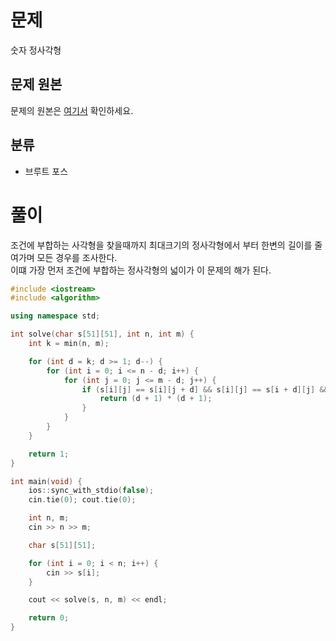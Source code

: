 # 문제
숫자 정사각형
## 문제 원본
문제의 원본은 [여기서](https://www.acmicpc.net/problem/1051) 확인하세요.

## 분류
* 브루트 포스

# 풀이

조건에 부합하는 사각형을 찾을때까지 최대크기의 정사각형에서 부터 한변의 길이를 줄여가며 모든 경우를 조사한다.   
이떄 가장 먼저 조건에 부합하는 정사각형의 넓이가 이 문제의 해가 된다.

``` c++
#include <iostream>
#include <algorithm>

using namespace std;

int solve(char s[51][51], int n, int m) {
    int k = min(n, m);

    for (int d = k; d >= 1; d--) {
        for (int i = 0; i <= n - d; i++) {
            for (int j = 0; j <= m - d; j++) {
                if (s[i][j] == s[i][j + d] && s[i][j] == s[i + d][j] && s[i + d][j] == s[i + d][j + d]) {
                    return (d + 1) * (d + 1);
                }
            }
        }
    }

    return 1;
}

int main(void) {
    ios::sync_with_stdio(false);
    cin.tie(0); cout.tie(0);

    int n, m;
    cin >> n >> m;

    char s[51][51];

    for (int i = 0; i < n; i++) {
        cin >> s[i];
    }

    cout << solve(s, n, m) << endl;

    return 0;
}
```
